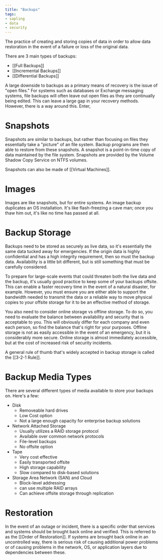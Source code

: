 ```yaml
---
title: "Backups"
tags:
- sapling
- data
- security
---
```


The practice of creating and storing copies of data in order to allow data restoration in the event of a failure or loss of the original data.

There are 3 main types of backups:
- [[Full Backups]]
- [[Incremental Backups]]
- [[Differential Backups]]

A large downside to backups as a primary means of recovery is the issue of "open files." For systems such as databases or Exchange messaging systems, file backups will often leave out open files as they are continually being edited. This can leave a large gap in your recovery methods. However, there is a way around this. Enter,

# Snapshots

Snapshots are similar to backups, but rather than focusing on files they essentially take a "picture" of an file system.  Backup programs are then able to restore from these snapshots. A snapshot is a point-in-time copy of data maintained by the file system. Snapshots are provided by the Volume Shadow Copy Service on NTFS volumes. 

Snapshots can also be made of [[Virtual Machines]].

# Images

Images are like snapshots, but for entire systems. An image backup duplicates an OS installation. It's like flash-freezing a cave man; once you thaw him out, it's like no time has passed at all.  


# Backup Storage

Backups need to be stored as securely as live data, so it's essentially the same data tucked away for emergencies.  If the origin data is highly confidential and has a high integrity requirement, then so must the backup data.  Availability is a little bit different, but is still something that must be carefully considered.  

To prepare for large-scale events that could threaten both the live data and the backup, it's usually good practice to keep some of your backups offsite.  This can enable a faster recovery time in the event of a natural disaster, for example. However, you must ensure you are either able to support the bandwidth needed to transmit the data or a reliable way to move physical copies to your offsite storage for it to be an effective method of storage. 

You also need to consider online storage vs offline storage.  To do so, you need to evaluate the balance between availability and security that is acceptable to you. This will obviously differ for each company and even each person, so find the balance that's right for your purposes. Offline storage is not as easily accessible in the event of an emergency, but it is considerably more secure. Online storage is almost immediately accessible, but at the cost of increased risk of security incidents. 

A general rule of thumb that's widely accepted in backup storage is called the [[3-2-1 Rule]]. 

# Backup Media Types

There are several different types of media available to store your backups on. Here's a few:

- Disk
	- Removeable hard drives
	- Low Cost option
	- Not a large enough capacity for enterprise backup solutions
- Network Attached Storage
	- Usually utilizes a RAID storage protocol
	- Available over common network protocols
	- File-level backups
	- No offsite option
- Tape
	- Very cost effective
	- Easily transported offsite
	- High storage capability
	- Slow compared to disk-based solutions
- Storage Area Network (SAN) and Cloud
	- Block-level addressing
	- can use multiple RAID arrays
	- Can achieve offsite storage through replication


# Restoration

In the event of an outage or incident, there is a specific order that services and systems should be brought back online and verified.  This is referred to as the [[Order of Restoration]]. If systems are brought back online in an uncontrolled way, there is serious risk of causing additional power problems or of causing problems in the network, OS, or application layers due to dependencies between these. 